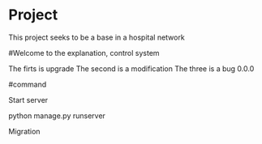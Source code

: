 # Project
This project seeks to be a base in a hospital network



#Welcome to the explanation, control system

The firts is upgrade
The second is a modification
The three is a bug
0.0.0

#command

Start server

python manage.py runserver

Migration